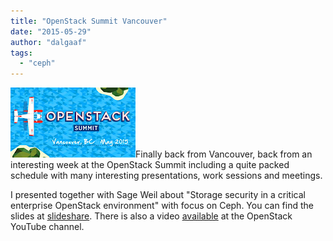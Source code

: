 ```yaml
---
title: "OpenStack Summit Vancouver"
date: "2015-05-29"
author: "dalgaaf"
tags: 
  - "ceph"
---
```


[![](images/OpenStack%2BVancouver.theme.png)](http://3.bp.blogspot.com/-obGvuJAs61A/VWiwgTHydOI/AAAAAAAAFVA/1p5YOMJe_jY/s1600/OpenStack%2BVancouver.theme.png)Finally back from Vancouver, back from an interesting week at the OpenStack Summit including a quite packed schedule with many interesting presentations, work sessions and meetings. 

  

I presented together with Sage Weil about "Storage security in a critical enterprise OpenStack environment" with focus on Ceph. You can find the slides at [slideshare](http://www.slideshare.net/dalgaaf/open-stacksummitvancouver-cephsecurity). There is also a video [available](https://www.youtube.com/watch?v=2zpfQjlhh8A) at the OpenStack YouTube channel.
